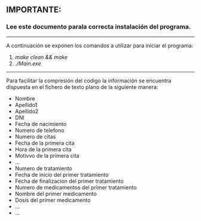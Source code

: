 ## IMPORTANTE:
### Lee este documento parala correcta instalación del programa.
***
A continuación se exponen los comandos a utilizar para iniciar el programa:
1. *make clean && make*
2. *./Main.exe*
***
Para facilitar la compresión del codigo la información se encuentra dispuesta en el fichero de texto plano de la siguiente manera:
- Nombre
- Apellido1
- Apellido2
- DNI
- Fecha de nacimiento
- Numero de telefono
- Numero de citas
- Fecha de la primera cita
- Hora de la primera cita
- Motivvo de la primera cita
- ...
- Numero de tratamiento
- Fecha de inicio del primer tratamiento
- Fecha de finalizacion del primer tratamiento
- Numero de medicamentos del primer tratamiento
- Nombre del primer medicamento
- Dosis del primer medicamento
- ...
- ...
